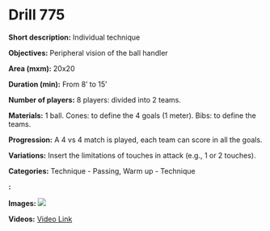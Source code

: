 # Drill 775

**Short description:**
Individual technique

**Objectives:**
Peripheral vision of the ball handler

**Area (mxm):**
20x20

**Duration (min):**
From 8’ to 15’

**Number of players:**
8 players: divided into 2 teams.

**Materials:**
1 ball. Cones: to define the 4 goals (1 meter). Bibs: to define the teams.

**Progression:**
A 4 vs 4 match is played, each team can score in all the goals.

**Variations:**
Insert the limitations of touches in attack (e.g., 1 or 2 touches).

**Categories:**
Technique - Passing, Warm up - Technique

**:**


**Images:**
![](https://www.coachingfutsal.com/\images\fe7950f2db5cf764293bdee9980f76b6f57f251c3b8b5b118be42262459910f5fd0ac5fa84da8af4c8b834d4db41d881617a015b4796b3b0cd2106ac9e0490b04f7afc20d5807.jpg)

**Videos:**
[Video Link](https://www.youtube.com/embed/lQMExuhs9B0)

